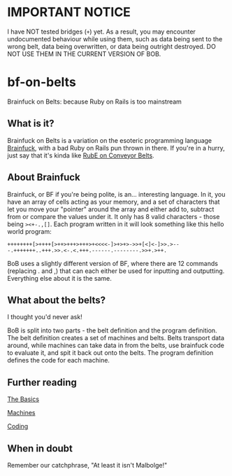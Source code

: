 # IMPORTANT NOTICE
I have NOT tested bridges (`+`) yet. As a result, you may encounter undocumented behaviour while using them, such as data being sent to the wrong belt, data being overwritten, or data being outright destroyed. DO NOT USE THEM IN THE CURRENT VERSION OF BOB.

# bf-on-belts
Brainfuck on Belts: because Ruby on Rails is too mainstream

## What is it?
Brainfuck on Belts is a variation on the esoteric programming language [Brainfuck](https://esolangs.org/wiki/Brainfuck), with a bad Ruby on Rails pun thrown in there. If you're in a hurry, just say that it's kinda like [RubE on Conveyor Belts](https://esolangs.org/wiki/RubE_On_Conveyor_Belts).

## About Brainfuck
Brainfuck, or BF if you're being polite, is an... interesting language. In it, you have an array of cells acting as your memory, and a set of characters that let you move your "pointer" around the array and either add to, subtract from or compare the values under it. It only has 8 valid characters - those being `><+-.,[]`. Each program written in it will look something like this hello world program:

```brainfuck
++++++++[>++++[>++>+++>+++>+<<<<-]>+>+>->>+[<]<-]>>.>---.+++++++..+++.>>.<-.<.+++.------.--------.>>+.>++.
```

BoB uses a slightly different version of BF, where there are 12 commands (replacing . and ,) that can each either be used for inputting and outputting. Everything else about it is the same.

## What about the belts?
I thought you'd never ask!

BoB is split into two parts - the belt definition and the program definition. The belt definition creates a set of machines and belts. Belts transport data around, while machines can take data in from the belts, use brainfuck code to evaluate it, and spit it back out onto the belts. The program definition defines the code for each machine.

## Further reading
[The Basics](https://github.com/CreatedorMade/bf-on-belts/blob/master/docs/bob-basics.md)

[Machines](https://github.com/CreatedorMade/bf-on-belts/blob/master/docs/machines.md)

[Coding](https://github.com/CreatedorMade/bf-on-belts/blob/master/docs/coding.md)

## When in doubt
Remember our catchphrase, "At least it isn't Malbolge!"
